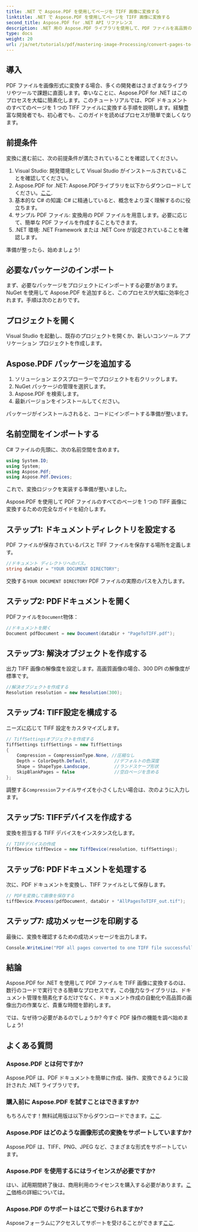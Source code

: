 ```yaml
---
title: .NET で Aspose.PDF を使用してページを TIFF 画像に変換する
linktitle: .NET で Aspose.PDF を使用してページを TIFF 画像に変換する
second_title: Aspose.PDF for .NET API リファレンス
description: .NET 用の Aspose.PDF ライブラリを使用して、PDF ファイルを高品質の TIFF 画像にシームレスに変換する方法を学びます。このステップバイステップのチュートリアルでは、わかりやすい手順とコード例が提供されます。
type: docs
weight: 20
url: /ja/net/tutorials/pdf/mastering-image-Processing/convert-pages-to-tiff-images/
---
```

## 導入

PDF ファイルを画像形式に変換する場合、多くの開発者はさまざまなライブラリやツールで課題に直面します。幸いなことに、Aspose.PDF for .NET はこのプロセスを大幅に簡素化します。このチュートリアルでは、PDF ドキュメントのすべてのページを 1 つの TIFF ファイルに変換する手順を説明します。経験豊富な開発者でも、初心者でも、このガイドを読めばプロセスが簡単で楽しくなります。

## 前提条件

変換に進む前に、次の前提条件が満たされていることを確認してください。

1. Visual Studio: 開発環境として Visual Studio がインストールされていることを確認してください。
2.  Aspose.PDF for .NET: Aspose.PDFライブラリを以下からダウンロードしてください。[ここ](https://releases.aspose.com/pdf/net/).
3. 基本的な C# の知識: C# に精通していると、概念をより深く理解するのに役立ちます。
4. サンプル PDF ファイル: 変換用の PDF ファイルを用意します。必要に応じて、簡単な PDF ファイルを作成することもできます。
5. .NET 環境: .NET Framework または .NET Core が設定されていることを確認します。

準備が整ったら、始めましょう!

## 必要なパッケージのインポート

まず、必要なパッケージをプロジェクトにインポートする必要があります。NuGet を使用して Aspose.PDF を追加すると、このプロセスが大幅に効率化されます。手順は次のとおりです。

## プロジェクトを開く

Visual Studio を起動し、既存のプロジェクトを開くか、新しいコンソール アプリケーション プロジェクトを作成します。

## Aspose.PDF パッケージを追加する

1. ソリューション エクスプローラーでプロジェクトを右クリックします。
2. NuGet パッケージの管理を選択します。
3. Aspose.PDF を検索します。
4. 最新バージョンをインストールしてください。

パッケージがインストールされると、コードにインポートする準備が整います。

##  名前空間をインポートする

C# ファイルの先頭に、次の名前空間を含めます。

```csharp
using System.IO;
using System;
using Aspose.Pdf;
using Aspose.Pdf.Devices;
```

これで、変換ロジックを実装する準備が整いました。

Aspose.PDF を使用して PDF ファイルのすべてのページを 1 つの TIFF 画像に変換するための完全なガイドを紹介します。

## ステップ1: ドキュメントディレクトリを設定する

PDF ファイルが保存されているパスと TIFF ファイルを保存する場所を定義します。

```csharp
//ドキュメント ディレクトリへのパス。
string dataDir = "YOUR DOCUMENT DIRECTORY";
```

交換する`YOUR DOCUMENT DIRECTORY` PDF ファイルの実際のパスを入力します。

## ステップ2: PDFドキュメントを開く

 PDFファイルを`Document`物体：

```csharp
//ドキュメントを開く
Document pdfDocument = new Document(dataDir + "PageToTIFF.pdf");
```

## ステップ3: 解決オブジェクトを作成する

出力 TIFF 画像の解像度を設定します。高画質画像の場合、300 DPI の解像度が標準です。

```csharp
//解決オブジェクトを作成する
Resolution resolution = new Resolution(300);
```

## ステップ4: TIFF設定を構成する

ニーズに応じて TIFF 設定をカスタマイズします。

```csharp
// TiffSettingsオブジェクトを作成する
TiffSettings tiffSettings = new TiffSettings
{
    Compression = CompressionType.None, //圧縮なし
    Depth = ColorDepth.Default,          //デフォルトの色深度
    Shape = ShapeType.Landscape,         //ランドスケープ形状
    SkipBlankPages = false               //空白ページを含める
};
```

調整する`Compression`ファイルサイズを小さくしたい場合は、次のように入力します。

## ステップ5: TIFFデバイスを作成する

変換を担当する TIFF デバイスをインスタンス化します。

```csharp
// TIFFデバイスの作成
TiffDevice tiffDevice = new TiffDevice(resolution, tiffSettings);
```

## ステップ6: PDFドキュメントを処理する

次に、PDF ドキュメントを変換し、TIFF ファイルとして保存します。

```csharp
// PDFを変換して画像を保存する
tiffDevice.Process(pdfDocument, dataDir + "AllPagesToTIFF_out.tif");
```

## ステップ7: 成功メッセージを印刷する

最後に、変換を確認するための成功メッセージを出力します。

```csharp
Console.WriteLine("PDF all pages converted to one TIFF file successfully!");
```

## 結論

Aspose.PDF for .NET を使用して PDF ファイルを TIFF 画像に変換するのは、数行のコードで実行できる簡単なプロセスです。この強力なライブラリは、ドキュメント管理を簡素化するだけでなく、ドキュメント作成の自動化や高品質の画像出力の作業など、貴重な時間を節約します。 

では、なぜ待つ必要があるのでしょうか? 今すぐ PDF 操作の機能を調べ始めましょう!

## よくある質問

### Aspose.PDF とは何ですか?
Aspose.PDF は、PDF ドキュメントを簡単に作成、操作、変換できるように設計された .NET ライブラリです。

### 購入前に Aspose.PDF を試すことはできますか?
もちろんです！無料試用版は以下からダウンロードできます。[ここ](https://releases.aspose.com/).

### Aspose.PDF はどのような画像形式の変換をサポートしていますか?
Aspose.PDF は、TIFF、PNG、JPEG など、さまざまな形式をサポートしています。

### Aspose.PDF を使用するにはライセンスが必要ですか?
はい、試用期間終了後は、商用利用のライセンスを購入する必要があります。[ここ](https://purchase.aspose.com/)価格の詳細については。

### Aspose.PDF のサポートはどこで受けられますか?
 Asposeフォーラムにアクセスしてサポートを受けることができます[ここ](https://forum.aspose.com/c/pdf/10).